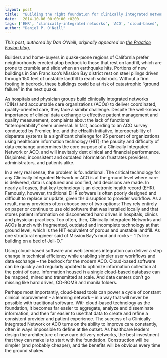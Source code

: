 ```yaml
---
layout: post
title:  "Building the right foundation for clinically integrated networks from the ground up"
date:   2014-10-06 00:00:00 +0200
tags: ['EHR', 'clinically-integrated networks', 'ACO', 'cloud-based', 'digital health']
author: "Daniel P. O'Neill"
---
```


_This post, authored by Dan O'Neill, originally appeared on [the Practice Fusion blog.](https://www.practicefusion.com/blog/building-right-foundation-cins-acos-ground/)_

Builders and home-buyers in quake-prone regions of California prefer neighborhoods erected atop bedrock to those that rest on landfill, which are prone to crumble and slide when an earthquake hits. Portions of new buildings in San Francisco’s Mission Bay district rest on steel pilings driven through 150 feet of unstable landfill to reach solid rock. Without a firm footing in bedrock, these buildings could be at risk of catastrophic “ground failure” in the next quake.

As hospitals and physician groups build clinically integrated networks (CINs) and accountable care organizations (ACOs) to deliver coordinated, quality-oriented care, they face a similar challenge. Despite the well-known importance of clinical data exchange to effective patient management and quality measurement, complaints about the lack of functional “interoperability” seem universal. In fact, according to an ACO survey conducted by Premier, Inc. and the eHealth Initiative, interoperability of disparate systems is a significant challenge for 95 percent of organizations using healthcare information technology (HIT); the paucity and difficulty of data exchange undermines the core purpose of a Clinically Integrated Network or ACO, and will inevitably dent clinical and financial performance. Disjointed, inconsistent and outdated information frustrates providers, administrators, and patients alike.

In a very real sense, the problem is foundational. The critical technology for any Clinically Integrated Network or ACO is at the ground level where care is delivered, data is captured and codified, and decisions are made. In nearly all cases, that key technology is an electronic health record (EHR). Famously, however, traditional EHR software is often poorly designed and difficult to replace or update, given the disruption to provider workflow. As a result, many providers often choose one of two options: They rely entirely on paper or continue to use old software that was installed locally and that stores patient information on disconnected hard drives in hospitals, clinics and physician practices. Too often, then, Clinically Integrated Networks and ACOs launch with fragmented, outdated and incomplete technology at that ground level, which is the HIT equivalent of porous and unstable landfill. As one structural engineer said of Mission Bay’s mud and rocks – “it’s like building on a bed of Jell-O.”

Using cloud-based software and web services integration can deliver a step change in technical efficiency while enabling simpler user workflows and data exchange – the bedrock for the modern ACO. Cloud-based software can be quickly and regularly updated to optimize information collection at the point of care. Information housed in a single cloud-based database can be mapped, mined and transmitted at scale. And data centers don’t go missing like hard drives, CD-ROMS and manila folders.

Perhaps most importantly, cloud-based tools can power a cycle of constant clinical improvement – a learning network – in a way that will never be possible with traditional software. With cloud-based technology as the foundation, it becomes far easier to aggregate, analyze and disseminate information, and then far easier to use that data to create and refine a consistent provider and patient experience.
The success of a Clinically Integrated Network or ACO turns on the ability to improve care constantly, often in ways impossible to define at the outset. As healthcare leaders design the architecture of new care delivery networks, the best investment that they can make is to start with the foundation. Construction will be simpler (and probably cheaper), and the benefits will be obvious every time the ground shakes.
